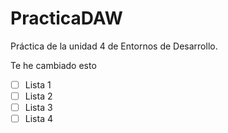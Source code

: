 # PracticaDAW
Práctica de la unidad 4 de Entornos de Desarrollo.

Te he cambiado esto

- [ ] Lista 1
- [ ] Lista 2
- [ ] Lista 3
- [ ] Lista 4
